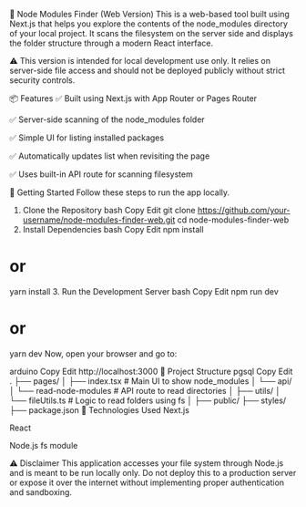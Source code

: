 🧹 Node Modules Finder (Web Version)
This is a web-based tool built using Next.js that helps you explore the contents of the node_modules directory of your local project. It scans the filesystem on the server side and displays the folder structure through a modern React interface.

⚠️ This version is intended for local development use only. It relies on server-side file access and should not be deployed publicly without strict security controls.

📦 Features
✅ Built using Next.js with App Router or Pages Router

✅ Server-side scanning of the node_modules folder

✅ Simple UI for listing installed packages

✅ Automatically updates list when revisiting the page

✅ Uses built-in API route for scanning filesystem

🚀 Getting Started
Follow these steps to run the app locally.

1. Clone the Repository
bash
Copy
Edit
git clone https://github.com/your-username/node-modules-finder-web.git
cd node-modules-finder-web
2. Install Dependencies
bash
Copy
Edit
npm install
# or
yarn install
3. Run the Development Server
bash
Copy
Edit
npm run dev
# or
yarn dev
Now, open your browser and go to:

arduino
Copy
Edit
http://localhost:3000
📁 Project Structure
pgsql
Copy
Edit
.
├── pages/
│   ├── index.tsx              # Main UI to show node_modules
│   └── api/
│       └── read-node-modules  # API route to read directories
│
├── utils/
│   └── fileUtils.ts           # Logic to read folders using fs
│
├── public/
├── styles/
├── package.json
🧰 Technologies Used
Next.js

React

Node.js fs module

⚠️ Disclaimer
This application accesses your file system through Node.js and is meant to be run locally only. Do not deploy this to a production server or expose it over the internet without implementing proper authentication and sandboxing.
